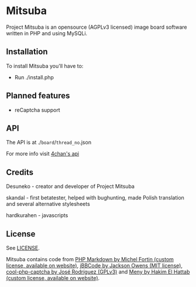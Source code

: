 Mitsuba
=======

Project Mitsuba is an opensource (AGPLv3 licensed) image board software written in PHP and using MySQLi.

Installation
------------

To install Mitsuba you'll have to:
* Run ./install.php

Planned features
----------------

* reCaptcha support

API
---

The API is at ./`board`/`thread_no`.json

For more info visit [4chan's api](https://github.com/4chan/4chan-API)

Credits
-------
Desuneko - creator and developer of Project Mitsuba

skandal - first betatester, helped with bughunting, made Polish translation and several alternative stylesheets

hardkurahen - javascripts

License
--------
See [LICENSE](https://github.com/MitsubaBBS/Mitsuba/blob/master/LICENSE).

Mitsuba contains code from [PHP Markdown by Michel Fortin (custom license, available on website)](http://michelf.ca/projects/php-markdown/), [jBBCode by Jackson Owens (MIT license)](http://jbbcode.com/), [cool-php-captcha by José Rodríguez (GPLv3)](https://code.google.com/p/cool-php-captcha/) and [Meny by Hakim El Hattab (custom license, available on website)](https://github.com/hakimel/Meny).